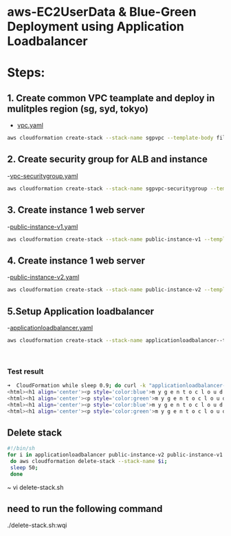 # aws-EC2UserData & Blue-Green Deployment using Application Loadbalancer

# Steps: 

## 1. Create common VPC teamplate and deploy in mulitples region (sg, syd, tokyo)
- [vpc.yaml](./Templates/vpc.yaml)

```bash 
aws cloudformation create-stack --stack-name sgpvpc --template-body file://vpc.yaml --parameters ParameterKey='VPCCIDR',ParameterValue='192.168.0.0/16' ParameterKey='PublicSubnet1CIDR',ParameterValue='192.168.1.0/24' ParameterKey='PublicSubnet2CIDR',ParameterValue='192.168.2.0/24' ParameterKey='PublicSubnet3CIDR',ParameterValue='192.168.3.0/24' ParameterKey='RegionCode',ParameterValue='sgp' ParameterKey='AZ1Code',ParameterValue='sgpaz1' ParameterKey='AZ2Code',ParameterValue='sgpaz2' ParameterKey='AZ3Code',ParameterValue='sgpaz3'
```
## 2. Create security group for ALB and instance
-[vpc-securitygroup.yaml](./Templates/vpc-securitygroup.yaml)

```bash
aws cloudformation create-stack --stack-name sgpvpc-securitygroup --template-body file://sgpvpc-securitygroup.yaml --parameters ParameterKey='vpcStackName',ParameterValue='sgpvpc'
```

## 3. Create instance 1 web server
-[public-instance-v1.yaml](./Templates/public-instance-v1.yaml)

```bash
aws cloudformation create-stack --stack-name public-instance-v1 --template-body file://public-instance-v1.yaml --parameters ParameterKey='vpcStackName',ParameterValue='sgpvpc' ParameterKey='vpcSecurityGroupStackName',ParameterValue='sgvpc-securitygroup' ParameterKey='appVersion',ParameterValue='v1'
```
## 4. Create instance 1 web server
-[public-instance-v2.yaml](./Templates/public-instance-v2.yaml)

```bash
aws cloudformation create-stack --stack-name public-instance-v2 --template-body file://public-instance-v2.yaml --parameters ParameterKey='vpcStackName',ParameterValue='sgpvpc' ParameterKey='vpcSecurityGroupStackName',ParameterValue='sgvpc-securitygroup' ParameterKey='appVersion',ParameterValue='v2'
```

## 5.Setup Application loadbalancer
-[applicationloadbalancer.yaml](./Templates/applicationloadbalancer.yaml)

```bash
aws cloudformation create-stack --stack-name applicationloadbalancer--template-body file://applicationloadbalancer.yaml
``` 

<br>

### Test result
```bash
➜  CloudFormation while sleep 0.9; do curl -k "applicationloadbalancer-102036986.ap-southeast-1.elb.amazonaws.com"; done
<html><h1 align='center'><p style='color:blue'>m y g e n t o c l o u d. c o m - app v1</p></h1></html>
<html><h1 align='center'><p style='color:green'>m y g e n t o c l o u d. c o m - app v2</p></h1></html>
<html><h1 align='center'><p style='color:blue'>m y g e n t o c l o u d. c o m - app v1</p></h1></html>
<html><h1 align='center'><p style='color:green'>m y g e n t o c l o u d. c o m - app v2</p></h1></html>
```
## Delete stack
```bash
#!/bin/sh
for i in applicationloadbalancer public-instance-v2 public-instance-v1 sgpvpc-securitygroup vpc; 
 do aws cloudformation delete-stack --stack-name $i; 
 sleep 50;
 done
 ```
  ~ vi delete-stack.sh
## need to run the following command
  ./delete-stack.sh:wqi





